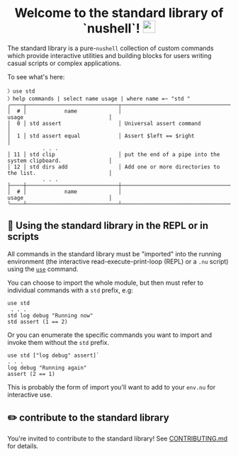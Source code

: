 <h1 align="center">
  Welcome to the standard library of `nushell`!
  <img src="https://media.giphy.com/media/hvRJCLFzcasrR4ia7z/giphy.gif" width="28"></img>
</h1>

The standard library is a pure-`nushell` collection of custom commands which 
provide interactive utilities and building blocks for users writing casual scripts or complex applications.

To see what's here:
```
〉use std
〉help commands | select name usage | where name =~ "std "
╭────┬─────────────────────────────┬────────────────────────────────────────────────────────────────╮
│  # │            name             │                                usage                           │
│  0 │ std assert                  │ Universal assert command                                       │
│  1 │ std assert equal            │ Assert $left == $right                                         │
           . . .
│ 11 │ std clip                    │ put the end of a pipe into the system clipboard.               │
│ 12 │ std dirs add                │ Add one or more directories to the list.                       │
           . . .
├────┼─────────────────────────────┼────────────────────────────────────────────────────────────────┤
│  # │            name             │                                usage                           │
╰────┴─────────────────────────────┴────────────────────────────────────────────────────────────────╯
```

## :toolbox: Using the standard library in the REPL or in scripts
All commands in the standard library must be "imported" into the running environment 
(the interactive read-execute-print-loop (REPL) or a `.nu` script) using the
[`use`](https://nushell.sh/commands/docs/use.html) command.

You can choose to import the whole module, but then must refer to individual commands with a `std` prefix, e.g:
```
use std
 . . .
std log debug "Running now"
std assert (1 == 2)
```

Or you can enumerate the specific commands you want to import and invoke them without the `std` prefix.
```
use std ["log debug" assert]`
. . .
log debug "Running again"
assert (2 == 1)
```

This is probably the form of import you'll want to add to your `env.nu` for interactive use.

## :pencil2: contribute to the standard library
You're invited to contribute to the standard library! 
See [CONTRIBUTING.md](https://github.com/nushell/nushell/blob/main/crates/nu-std/CONTRIBUTING.md) for details.
